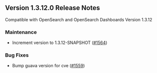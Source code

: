 ## Version 1.3.12.0 Release Notes
Compatible with OpenSearch and OpenSearch Dashboards Version 1.3.12

### Maintenance
* Increment version to 1.3.12-SNAPSHOT ([#1564](https://github.com/opensearch-project/observability/pull/1564))

### Bug Fixes
* Bump guava version for cve ([#1559](https://github.com/opensearch-project/observability/pull/1559))